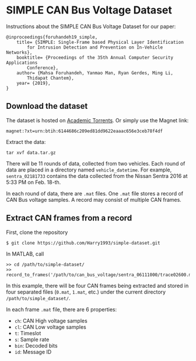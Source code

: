 # SIMPLE CAN Bus Voltage Dataset

Instructions about the SIMPLE CAN Bus Voltage Dataset for our paper:

```
@inproceedings{foruhandeh19_simple,
	title= {SIMPLE: Single-Frame based Physical Layer Identification
		for Intrusion Detection and Prevention on In-Vehicle Networks},
	booktitle= {Proceedings of the 35th Annual Computer Security Applications
		Conference},
	author= {Mahsa Foruhandeh, Yanmao Man, Ryan Gerdes, Ming Li,
		Thidapat Chantem},
	year= {2019},
}
```

## Download the dataset

The dataset is hosted on [Academic
Torrents](https://academictorrents.com/details/6144686c209ed81dd9622eaaac656e3ceb78f4df).
Or simply use the Magnet link:
```
magnet:?xt=urn:btih:6144686c209ed81dd9622eaaac656e3ceb78f4df
```

Extract the data:
```
tar xvf data.tar.gz
```

There will be 11 rounds of data, collected from two vehicles. Each round of
data are placed in a directory named `vehicle_datetime`.  For example,
`sentra_02181733` contains the data collected from the Nissan Sentra 2016 at
5:33 PM on Feb. 18-th.

In each round of data, there are `.mat` files. One `.mat` file stores a
record of CAN Bus voltage samples. A record may consist of multiple CAN frames.

## Extract CAN frames from a record

First, clone the repository
```
$ git clone https://github.com/Harry1993/simple-dataset.git
```

In MATLAB, call
```
>> cd /path/to/simple-dataset/
>> record_to_frames('/path/to/can_bus_voltage/sentra_06111000/trace02600.mat');
```

In this example, there will be four CAN frames being extracted and stored in
four separated files (`0.mat`, `1.mat`, etc.) under the current directory
`/path/to/simple_dataset/`.

In each frame `.mat` file, there are 6 properties:
  * `ch`: CAN High voltage samples
  * `cl`: CAN Low voltage samples
  * `t`:  Timeslot
  * `s`: Sample rate
  * `bin`: Decoded bits
  * `id`: Message ID
